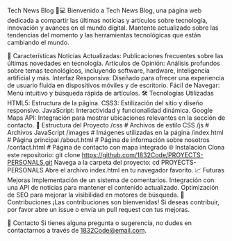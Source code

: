 Tech News Blog 📰💻
Bienvenido a Tech News Blog, una página web dedicada a compartir las últimas noticias y artículos sobre tecnología, innovación y avances en el mundo digital. Mantente actualizado sobre las tendencias del momento y las herramientas tecnológicas que están cambiando el mundo.

🚀 Características
Noticias Actualizadas: Publicaciones frecuentes sobre las últimas novedades en tecnología.
Artículos de Opinión: Análisis profundos sobre temas tecnológicos, incluyendo software, hardware, inteligencia artificial y más.
Interfaz Responsiva: Diseñado para ofrecer una experiencia de usuario fluida en dispositivos móviles y de escritorio.
Fácil de Navegar: Menú intuitivo y búsqueda rápida de artículos.
🛠️ Tecnologías Utilizadas
HTML5: Estructura de la página.
CSS3: Estilización del sitio y diseño responsivo.
JavaScript: Interactividad y funcionalidad dinámica.
Google Maps API: Integración para mostrar ubicaciones relevantes en la sección de contacto.
📂 Estructura del Proyecto
/css            # Archivos de estilo CSS
/js             # Archivos JavaScript
/images         # Imágenes utilizadas en la página
/index.html     # Página principal
/about.html     # Página de información sobre nosotros
/contact.html   # Página de contacto con mapa integrado
🌐 Instalación
Clona este repositorio:
git clone https://github.com/1832Code/PROYECTS-PERSONALS.git
Navega a la carpeta del proyecto:
cd PROYECTS-PERSONALS
Abre el archivo index.html en tu navegador favorito.
📈 Futuras Mejoras
Implementación de un sistema de comentarios.
Integración con una API de noticias para mantener el contenido actualizado.
Optimización de SEO para mejorar la visibilidad en motores de búsqueda.
📝 Contribuciones
¡Las contribuciones son bienvenidas! Si deseas contribuir, por favor abre un issue o envía un pull request con tus mejoras.

📧 Contacto
Si tienes alguna pregunta o sugerencia, no dudes en contactarnos a través de 1832Code@email.com.

